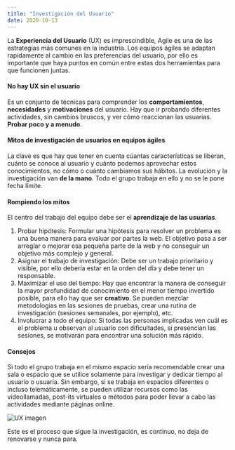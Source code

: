 ```yaml
---
title: "Investigación del Usuario"
date: 2020-10-13
---
```



La **Experiencia del Usuario** (UX) es imprescindible, Agile es una de las estrategias más comunes en la industria. 
Los equipos ágiles se adaptan rapidamente al cambio en las preferencias del usuario, por ello es importante que haya puntos en común entre estas dos herramientas para que funcionen juntas.

#### **No hay UX sin el usuario**
Es un conjunto de técnicas para comprender los **comportamientos**, **necesidades** y **motivaciones** del usuario. 
Hay que ir probando diferentes actividades, sin cambios bruscos, y ver cómo reaccionan las usuarias. **Probar poco y a menudo**.

#### **Mitos de investigación de usuarios en equipos ágiles**

La clave es que hay que tener en cuenta cúantas características se liberan, cuánto se conoce al usuario y cuánto podemos aprovechar estos conocimientos, no cómo o cuánto cambiamos sus hábitos.
La evolución y la investigación van **de la mano**. Todo el grupo trabaja en ello y no se le pone fecha límite. 

#### **Rompiendo los mitos**

El centro del trabajo del equipo debe ser el **aprendizaje de las usuarias**.

1. Probar hipótesis: 
    Formular una hipótesis para resolver un problema es una buena manera para evaluar por partes la web. El objetivo pasa a ser arreglar o mejorar esa pequeña parte de la web y no conseguir un objetivo más complejo y general.
2. Asignar el trabajo de investigación:
    Debe ser un trabajo prioritario y visible, por ello debería estar en la orden del día y debe tener un responsable.
3. Maximizar el uso del tiempo:
    Hay que encontrar la manera de conseguir la mayor profundidad de conocimiento en el menor tiempo invertido posible, para ello hay que ser **creativo**.
    Se pueden mezclar metodologias en las sesiones de pruebas, crear una rutina de investigación (sesiones semanales, por ejemplo), etc. 
4. Involucrar a todo el equipo:
    Si todas las personas implicadas ven cuál es el problema u observan al usuario con dificultades, si presencian las sesiones, se motivarán para encontrar una solución más rápido.

#### Consejos

Si todo el grupo trabaja en el mismo espacio sería recomendable crear una sala o espacio que se utilice solamente para investigar y dedicar tiempo al usuario o usuaria. 
Sin embargo, si se trabaja en espacios diferentes o incluso telemáticamente, se pueden utilizar recursos como las videollamadas, post-its virtuales o métodos para poder llevar a cabo las actividades mediante páginas online. 



![UX imagen](/C:\Users\Amaia\Desktop\UNI\Web\GITHUB\github-pages) 

Este es el proceso que sigue la investigación, es continuo, no deja de renovarse y nunca para.
